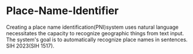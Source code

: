 # Place-Name-Identifier
Creating a place name identification(PNI)system uses natural language necessitates the capacity to recognize geographic things from text input. The system's goal is to automatically recognize place names in sentences. SIH 2023(SIH 1517).
